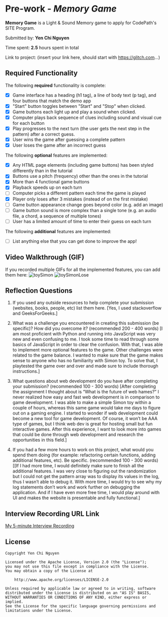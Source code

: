 # Pre-work - *Memory Game*

**Memory Game** is a Light & Sound Memory game to apply for CodePath's SITE Program. 

Submitted by: **Yen Chi Nguyen**

Time spent: **2.5** hours spent in total

Link to project: (insert your link here, should start with https://glitch.com...)

## Required Functionality

The following **required** functionality is complete:

* [x] Game interface has a heading (h1 tag), a line of body text (p tag), and four buttons that match the demo app
* [x] "Start" button toggles between "Start" and "Stop" when clicked. 
* [x] Game buttons each light up and play a sound when clicked. 
* [x] Computer plays back sequence of clues including sound and visual cue for each button
* [x] Play progresses to the next turn (the user gets the next step in the pattern) after a correct guess. 
* [x] User wins the game after guessing a complete pattern
* [x] User loses the game after an incorrect guess

The following **optional** features are implemented:

* [x] Any HTML page elements (including game buttons) has been styled differently than in the tutorial
* [x] Buttons use a pitch (frequency) other than the ones in the tutorial
* [x] More than 4 functional game buttons
* [x] Playback speeds up on each turn
* [ ] Computer picks a different pattern each time the game is played
* [x] Player only loses after 3 mistakes (instead of on the first mistake)
* [ ] Game button appearance change goes beyond color (e.g. add an image)
* [ ] Game button sound is more complex than a single tone (e.g. an audio file, a chord, a sequence of multiple tones)
* [ ] User has a limited amount of time to enter their guess on each turn

The following **additional** features are implemented:

- [ ] List anything else that you can get done to improve the app!

## Video Walkthrough (GIF)

If you recorded multiple GIFs for all the implemented features, you can add them here:
![toySimon](https://user-images.githubusercontent.com/71671419/161367623-a64f4354-ac35-4a8e-96e3-8c11dd86b04d.gif)
![toySimonLose](https://user-images.githubusercontent.com/71671419/161367628-251fd3cf-e836-4c81-82cb-582cc5cb2969.gif)


## Reflection Questions
1. If you used any outside resources to help complete your submission (websites, books, people, etc) list them here. 
[Yes, I used stackoverflow and GeeksForGeeks.]

2. What was a challenge you encountered in creating this submission (be specific)? How did you overcome it? (recommended 200 - 400 words) 
[I am most proficient with Python and running into JavaScript was very new and even confusing to me. I took some time to read through some basics of JavaScript in order to clear the confusion. With that, I was able to implement more optional features to the game. Other challenges were related to the game balance. I wanted to make sure that the game makes sense to anyone who has no familiarity with Simon toy. To solve that, I playtested the game over and over and made sure to include thorough instructions.]

3. What questions about web development do you have after completing your submission? (recommended 100 - 300 words) 
[After completing the assignment I thought about is “What is the future of web hames?” I never realized how easy and fast web development is in comparison to game development. I was able to make a simple Simon toy within a couple of hours, whereas this same game would take me days to figure out on a gaming engine. I started to wonder if web development could become a new tool for game development. Of course, it won’t be AAA type of games, but I think web dev is great for hosting small but fun interactive games. After this experience, I want to look more into games that could be done through web development and research the opportunities in this field.]

4. If you had a few more hours to work on this project, what would you spend them doing (for example: refactoring certain functions, adding additional features, etc). Be specific. (recommended 100 - 300 words) 
[[If I had more time, I would definitely make sure to finish all the additional features. I was very close to figuring out the randomization but I could not get the pattern array was to display its values in the log, thus I wasn’t able to debug it. With more time, I would try to see why my log statements don’t work and work further on debugging the application. And if I have even more free time, I would play around with UI and makes the website is presentable and fully functional.]


## Interview Recording URL Link
[My 5-minute Interview Recording](https://vimeo.com/695136518)


## License

    Copyright Yen Chi Nguyen

    Licensed under the Apache License, Version 2.0 (the "License");
    you may not use this file except in compliance with the License.
    You may obtain a copy of the License at

        http://www.apache.org/licenses/LICENSE-2.0

    Unless required by applicable law or agreed to in writing, software
    distributed under the License is distributed on an "AS IS" BASIS,
    WITHOUT WARRANTIES OR CONDITIONS OF ANY KIND, either express or implied.
    See the License for the specific language governing permissions and
    limitations under the License.
